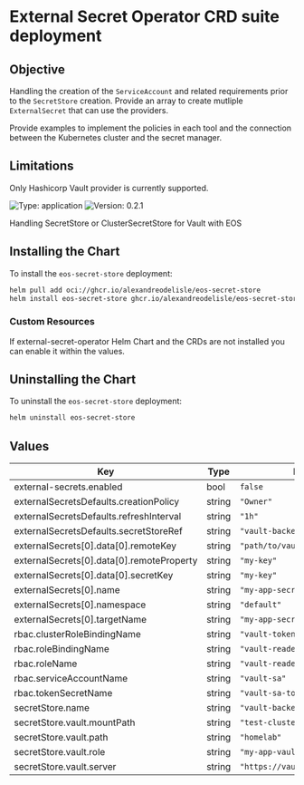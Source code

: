 # External Secret Operator CRD suite deployment

## Objective

Handling the creation of the `ServiceAccount` and related requirements prior to the `SecretStore` creation. Provide an array to create mutliple `ExternalSecret` that can use the providers.

Provide examples to implement the policies in each tool and the connection between the Kubernetes cluster and the secret manager.

## Limitations

Only Hashicorp Vault provider is currently supported.

[//]: # (README.md generated by gotmpl. DO NOT EDIT.)

![Type: application](https://img.shields.io/badge/Type-application-informational?style=flat-square) ![Version: 0.2.1](https://img.shields.io/badge/Version-0.2.1-informational?style=flat-square)

Handling SecretStore or ClusterSecretStore for Vault with EOS

## Installing the Chart

To install the `eos-secret-store` deployment:

```bash
helm pull add oci://ghcr.io/alexandreodelisle/eos-secret-store
helm install eos-secret-store ghcr.io/alexandreodelisle/eos-secret-store
```

### Custom Resources
If external-secret-operator Helm Chart and the CRDs are not installed you can enable it within the values.

## Uninstalling the Chart
To uninstall the `eos-secret-store` deployment:

```bash
helm uninstall eos-secret-store
```

## Values

| Key | Type | Default | Description |
|-----|------|---------|-------------|
| external-secrets.enabled | bool | `false` |  |
| externalSecretsDefaults.creationPolicy | string | `"Owner"` |  |
| externalSecretsDefaults.refreshInterval | string | `"1h"` |  |
| externalSecretsDefaults.secretStoreRef | string | `"vault-backend"` |  |
| externalSecrets[0].data[0].remoteKey | string | `"path/to/vault/secret"` |  |
| externalSecrets[0].data[0].remoteProperty | string | `"my-key"` |  |
| externalSecrets[0].data[0].secretKey | string | `"my-key"` |  |
| externalSecrets[0].name | string | `"my-app-secret"` |  |
| externalSecrets[0].namespace | string | `"default"` |  |
| externalSecrets[0].targetName | string | `"my-app-secret"` |  |
| rbac.clusterRoleBindingName | string | `"vault-tokenreview-binding"` |  |
| rbac.roleBindingName | string | `"vault-reader-binding"` |  |
| rbac.roleName | string | `"vault-reader"` |  |
| rbac.serviceAccountName | string | `"vault-sa"` |  |
| rbac.tokenSecretName | string | `"vault-sa-token"` |  |
| secretStore.name | string | `"vault-backend"` |  |
| secretStore.vault.mountPath | string | `"test-cluster"` |  |
| secretStore.vault.path | string | `"homelab"` |  |
| secretStore.vault.role | string | `"my-app-vault-role"` |  |
| secretStore.vault.server | string | `"https://vault.myinstance.com"` |  |